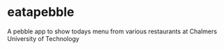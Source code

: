 # eatapebble
A pebble app to show todays menu from various restaurants at Chalmers University of Technology
